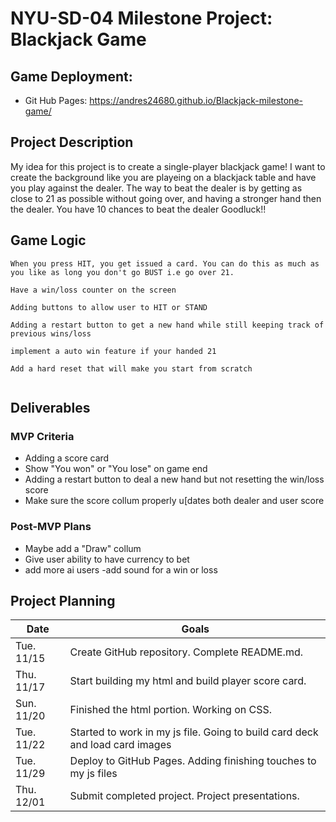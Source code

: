 # NYU-SD-04 Milestone Project: Blackjack Game

## Game Deployment: 

- Git Hub Pages: https://andres24680.github.io/Blackjack-milestone-game/

## Project Description

My idea for this project is to create a single-player blackjack game! I want to create the background like you are playeing on a blackjack table and have you play against the dealer. The way to beat the dealer is by getting as close to 21 as possible without going over, and having a stronger hand then the dealer.
You have 10 chances to beat the dealer
Goodluck!!  
## Game Logic

```
When you press HIT, you get issued a card. You can do this as much as you like as long you don't go BUST i.e go over 21.

Have a win/loss counter on the screen 

Adding buttons to allow user to HIT or STAND 

Adding a restart button to get a new hand while still keeping track of previous wins/loss

implement a auto win feature if your handed 21 

Add a hard reset that will make you start from scratch 


```

## Deliverables


### MVP Criteria

- Adding a score card
- Show "You won" or "You lose" on game end 
- Adding a restart button to deal a new hand but not resetting the win/loss score 
- Make sure the score collum properly u[dates both dealer and user score

### Post-MVP Plans

- Maybe add a "Draw" collum 
- Give user ability to have currency to bet 
- add more ai users 
-add sound for a win or loss 

## Project Planning

| Date | Goals |
| ---- | ----- |
| Tue. 11/15 | Create GitHub repository. Complete README.md. |
| Thu. 11/17 | Start building my html and build player score card.     |
| Sun. 11/20 | Finished the html portion. Working on CSS.    |
| Tue. 11/22 | Started to work in my js file. Going to build card deck and load card images     |
| Tue. 11/29 | Deploy to GitHub Pages. Adding finishing touches to my js files  |
| Thu. 12/01 | Submit completed project. Project presentations. |